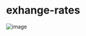 # exhange-rates
![image](https://user-images.githubusercontent.com/66256669/212134427-d1df7dd0-c6a8-41e6-b8e5-212ed6b12488.png)
